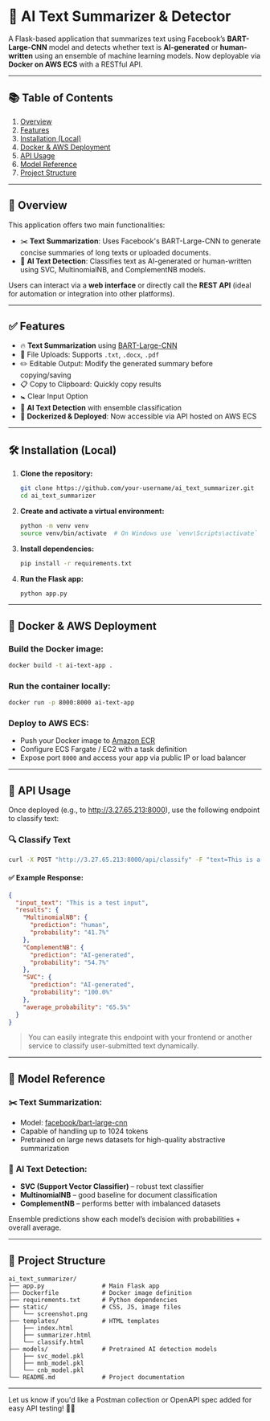 # 📝 AI Text Summarizer & Detector

A Flask-based application that summarizes text using Facebook’s **BART-Large-CNN** model and detects whether text is **AI-generated** or **human-written** using an ensemble of machine learning models. Now deployable via **Docker on AWS ECS** with a RESTful API.

---

## 📚 Table of Contents

1. [Overview](#overview)  
2. [Features](#features)  
3. [Installation (Local)](#installation-local)  
4. [Docker & AWS Deployment](#docker--aws-deployment)  
5. [API Usage](#api-usage)  
6. [Model Reference](#model-reference)  
7. [Project Structure](#project-structure)  

---

## 🌟 Overview

This application offers two main functionalities:

- ✂️ **Text Summarization**: Uses Facebook's BART-Large-CNN to generate concise summaries of long texts or uploaded documents.
- 🧠 **AI Text Detection**: Classifies text as AI-generated or human-written using SVC, MultinomialNB, and ComplementNB models.

Users can interact via a **web interface** or directly call the **REST API** (ideal for automation or integration into other platforms).

---

## ✅ Features

- 🔥 **Text Summarization** using [BART-Large-CNN](https://huggingface.co/facebook/bart-large-cnn)
- 📁 File Uploads: Supports `.txt`, `.docx`, `.pdf`
- ✏️ Editable Output: Modify the generated summary before copying/saving
- 📋 Copy to Clipboard: Quickly copy results
- 🚼 Clear Input Option
- 🧠 **AI Text Detection** with ensemble classification
- 🚀 **Dockerized & Deployed**: Now accessible via API hosted on AWS ECS

---

## 🛠️ Installation (Local)

1. **Clone the repository:**
   ```bash
   git clone https://github.com/your-username/ai_text_summarizer.git
   cd ai_text_summarizer
   ```

2. **Create and activate a virtual environment:**
   ```bash
   python -m venv venv
   source venv/bin/activate  # On Windows use `venv\Scripts\activate`
   ```

3. **Install dependencies:**
   ```bash
   pip install -r requirements.txt
   ```

4. **Run the Flask app:**
   ```bash
   python app.py
   ```

---

## 🐳 Docker & AWS Deployment

### Build the Docker image:
```bash
docker build -t ai-text-app .
```

### Run the container locally:
```bash
docker run -p 8000:8000 ai-text-app
```

### Deploy to AWS ECS:
- Push your Docker image to [Amazon ECR](https://docs.aws.amazon.com/AmazonECR/latest/userguide/what-is-ecr.html)
- Configure ECS Fargate / EC2 with a task definition
- Expose port `8000` and access your app via public IP or load balancer

---

## 📱 API Usage

Once deployed (e.g., to http://3.27.65.213:8000), use the following endpoint to classify text:

### 🔍 Classify Text

```bash
curl -X POST "http://3.27.65.213:8000/api/classify" -F "text=This is a test input"
```

#### ✅ Example Response:

```json
{
  "input_text": "This is a test input",
  "results": {
    "MultinomialNB": {
      "prediction": "human",
      "probability": "41.7%"
    },
    "ComplementNB": {
      "prediction": "AI-generated",
      "probability": "54.7%"
    },
    "SVC": {
      "prediction": "AI-generated",
      "probability": "100.0%"
    },
    "average_probability": "65.5%"
  }
}
```

> You can easily integrate this endpoint with your frontend or another service to classify user-submitted text dynamically.

---

## 🧐 Model Reference

### ✂️ **Text Summarization**:
- Model: [facebook/bart-large-cnn](https://huggingface.co/facebook/bart-large-cnn)
- Capable of handling up to 1024 tokens
- Pretrained on large news datasets for high-quality abstractive summarization

### 🧠 **AI Text Detection**:
- **SVC (Support Vector Classifier)** – robust text classifier
- **MultinomialNB** – good baseline for document classification
- **ComplementNB** – performs better with imbalanced datasets

Ensemble predictions show each model’s decision with probabilities + overall average.

---

## 📁 Project Structure

```
ai_text_summarizer/
├── app.py                # Main Flask app
├── Dockerfile            # Docker image definition
├── requirements.txt      # Python dependencies
├── static/               # CSS, JS, image files
│   └── screenshot.png    
├── templates/            # HTML templates
│   ├── index.html        
│   ├── summarizer.html   
│   └── classify.html     
├── models/               # Pretrained AI detection models
│   ├── svc_model.pkl     
│   ├── mnb_model.pkl     
│   └── cnb_model.pkl     
└── README.md             # Project documentation
```

---

Let us know if you'd like a Postman collection or OpenAPI spec added for easy API testing! 👩‍💻

